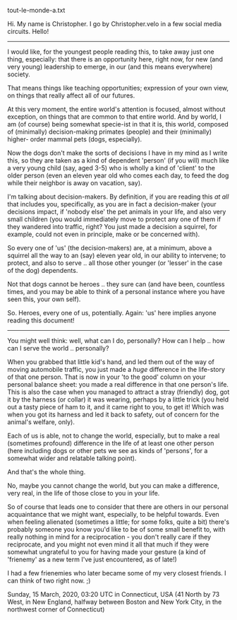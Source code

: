 tout-le-monde-a.txt

   Hi.  My name is Christopher.  I go by Christopher.velo in a
few social media circuits.  Hello!

 - - -

   I would like, for the youngest people reading this, to take
away just one thing, especially: that there is an opportunity
here, right now, for new (and very young) leadership to
emerge, in our (and this means everywhere) society.

   That means things like teaching opportunities; expression of
your own view, on things that really affect all of our futures.

   At this very moment, the entire world's attention is focused,
almost without exception, on things that are common to that
entire world.  And by world, I am (of course) being somewhat
specie-ist in that it is, this world, composed of (minimally)
decision-making primates (people) and their (minimally) higher-
order mammal pets (dogs, especially).

   Now the dogs don't make the sorts of decisions I have in my
mind as I write this, so they are taken as a kind of dependent
'person' (if you will) much like a very young child (say, aged 3-5)
who is wholly a kind of 'client' to the older person (even an
eleven year old who comes each day, to feed the dog while their
neighbor is away on vacation, say).

   I'm talking about decision-makers.  By definition, if you are
reading this *at all* that includes you, specifically, as you are
in fact a decision-maker (your decisions impact, if 'nobody else'
the pet animals in your life, and also very small children (you
would immediately move to protect any one of them if they wandered
into traffic, right?  You just made a decision a squirrel, for
example, could not even in principle, make or be concerned with).

   So every one of 'us' (the decision-makers) are, at a minimum,
above a squirrel all the way to an (say) eleven year old, in our
ability to intervene; to protect, and also to serve .. all those
other younger (or 'lesser' in the case of the dog) dependents.

   Not that dogs cannot be heroes .. they sure can (and have been,
countless times, and you may be able to think of a personal instance
where you have seen this, your own self).

   So.  Heroes, every one of us, potentially.  Again: 'us' here
implies anyone reading this document!

 - - -

   You might well think: well, what can I do, personally?  How can
I help .. how can I serve the world .. personally?

   When you grabbed that little kid's hand, and led them out of the
way of moving automobile traffic, you just made a *huge* difference
in the life-story of that one person.  That is now in your 'to the good'
column on your personal balance sheet: you made a real difference in
that one person's life.
   This is also the case when you managed to attract a stray (friendly)
dog, got it by the harness (or collar) it was wearing, perhaps by a
little trick (you held out a tasty piece of ham to it, and it came
right to you, to get it! Which was when you got its harness and led it
back to safety, out of concern for the animal's welfare, only).


  Each of us is able, not to change the world, especially, but to make
a real (sometimes profound) difference in the life of at least one other
person (here including dogs or other pets we see as kinds of 'persons',
for a somewhat wider and relatable talking point).

  And that's the whole thing.

  No, maybe you cannot change the world, but you can make a difference,
very real, in the life of those close to you in your life.

  So of course that leads one to consider that there are others in our
personal acquaintance that we might want, especially, to be helpful
towards.  Even when feeling alienated (sometimes a little; for some folks,
quite a bit) there's probably someone you know you'd like to be of some
small benefit to, with really nothing in mind for a reciprocation - you
don't really care if they reciprocate, and you might not even mind it all
that much if they were somewhat ungrateful to you for having made your
gesture (a kind of 'frienemy' as a new term I've just encountered, as
of late!)

  I had a few frienemies who later became some of my very closest friends.
I can think of two right now. ;)

Sunday, 15 March, 2020, 03:20 UTC in Connecticut, USA (41 North by 73 West,
in New England, halfway between Boston and New York City, in the northwest
corner of Connecticut)
